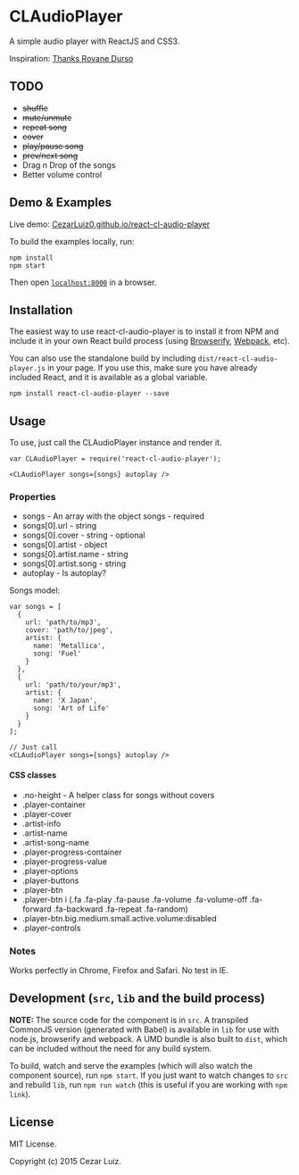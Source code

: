 # CLAudioPlayer

A simple audio player with ReactJS and CSS3.

Inspiration: [Thanks Rovane Durso](https://dribbble.com/shots/998479-Music)

## TODO

* ~~shuffle~~
* ~~mute/unmute~~
* ~~repeat song~~
* ~~cover~~
* ~~play/pause song~~
* ~~prev/next song~~
* Drag n Drop of the songs
* Better volume control


## Demo & Examples

Live demo: [CezarLuiz0.github.io/react-cl-audio-player](http://CezarLuiz0.github.io/react-cl-audio-player/)

To build the examples locally, run:

```
npm install
npm start
```

Then open [`localhost:8000`](http://localhost:8000) in a browser.


## Installation

The easiest way to use react-cl-audio-player is to install it from NPM and include it in your own React build process (using [Browserify](http://browserify.org), [Webpack](http://webpack.github.io/), etc).

You can also use the standalone build by including `dist/react-cl-audio-player.js` in your page. If you use this, make sure you have already included React, and it is available as a global variable.

```
npm install react-cl-audio-player --save
```


## Usage

To use, just call the CLAudioPlayer instance and render it.

```
var CLAudioPlayer = require('react-cl-audio-player');

<CLAudioPlayer songs={songs} autoplay />
```

### Properties

* songs - An array with the object songs - required
* songs[0].url - string
* songs[0].cover - string - optional
* songs[0].artist - object
* songs[0].artist.name - string
* songs[0].artist.song - string
* autoplay - Is autoplay?

Songs model:

```
var songs = [
  {
    url: 'path/to/mp3',
    cover: 'path/to/jpeg',
    artist: {
      name: 'Metallica',
      song: 'Fuel'
    }
  },
  {
    url: 'path/to/your/mp3',
    artist: {
      name: 'X Japan',
      song: 'Art of Life'
    }
  }
];

// Just call
<CLAudioPlayer songs={songs} autoplay />
```

#### CSS classes
* .no-height - A helper class for songs without covers
* .player-container
* .player-cover
* .artist-info
* .artist-name
* .artist-song-name
* .player-progress-container
* .player-progress-value
* .player-options
* .player-buttons
* .player-btn
* .player-btn i (.fa .fa-play .fa-pause .fa-volume .fa-volume-off .fa-forward .fa-backward .fa-repeat .fa-random)
* .player-btn.big.medium.small.active.volume:disabled
* .player-controls



### Notes

Works perfectly in Chrome, Firefox and Safari. No test in IE.


## Development (`src`, `lib` and the build process)

**NOTE:** The source code for the component is in `src`. A transpiled CommonJS version (generated with Babel) is available in `lib` for use with node.js, browserify and webpack. A UMD bundle is also built to `dist`, which can be included without the need for any build system.

To build, watch and serve the examples (which will also watch the component source), run `npm start`. If you just want to watch changes to `src` and rebuild `lib`, run `npm run watch` (this is useful if you are working with `npm link`).

## License

MIT License.

Copyright (c) 2015 Cezar Luiz.

